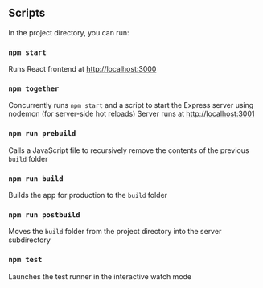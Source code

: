 ## Scripts
In the project directory, you can run:

### `npm start` 
Runs React frontend at [http://localhost:3000](http://localhost:3000)

### `npm together`
Concurrently runs `npm start` and a script to start the Express server using nodemon (for server-side hot reloads)
Server runs at [http://localhost:3001](http://localhost:3001)

### `npm run prebuild`
Calls a JavaScript file to recursively remove the contents of the previous `build` folder

### `npm run build`
Builds the app for production to the `build` folder

### `npm run postbuild`
Moves the `build` folder from the project directory into the server subdirectory

### `npm test`
Launches the test runner in the interactive watch mode

